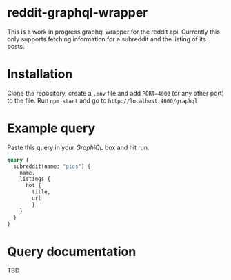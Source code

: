 # reddit-graphql-wrapper
This is a work in progress graphql wrapper for the reddit api. Currently this only supports fetching information for a subreddit and the listing of its posts.

# Installation
Clone the repository, create a `.env` file and add `PORT=4000` (or any other port) to the file. Run `npm start` and go to `http://localhost:4000/graphql`

# Example query
Paste this query in your *GraphiQL* box and hit run.

```graphql
query {
  subreddit(name: "pics") {
    name,
    listings {
      hot {
        title,
        url
    	}
    }
  }
}
``` 

# Query documentation
TBD